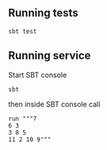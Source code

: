 ## Running tests
```
sbt test
```

## Running service
Start SBT console
```
sbt
```

then inside SBT console call

```
run """7         
6 3       
3 8 5     
11 2 10 9"""
```
